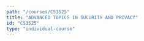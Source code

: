 ```yaml
---
path: "/courses/CS3525"
title: "ADVANCED TOPICS IN SUCURITY AND PRIVACY"
id: "CS3525"
type: "individual-course"
---
```

